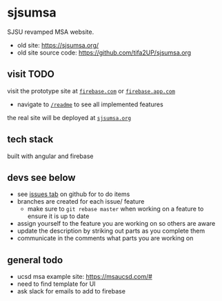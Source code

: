 # sjsumsa
SJSU revamped MSA website. 
- old site: https://sjsumsa.org/
- old site source code: https://github.com/tifa2UP/sjsumsa.org

## visit TODO
visit the prototype site at [`firebase.com`](TODO) or [`firebase.app.com`](TODO)
- navigate to [`/readme`](TODO) to see all implemented features 

the real site will be deployed at [`sjsumsa.org`](https://sjsumsa.org/)

## tech stack
built with angular and firebase

## devs see below
- see [issues tab](https://github.com/FardinHaque60/sjsumsa/issues?q=is%3Aissue%20state%3Aopen) on github for to do items
- branches are created for each issue/ feature
    - make sure to `git rebase master` when working on a feature to ensure it is up to date
- assign yourself to the feature you are working on so others are aware
- update the description by striking out parts as you complete them
- communicate in the comments what parts you are working on

## general todo
- ucsd msa example site: https://msaucsd.com/#
- need to find template for UI
- ask slack for emails to add to firebase 